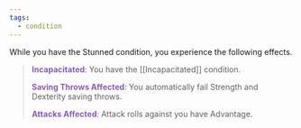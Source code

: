 ```yaml
---
tags:
  - condition
---
```

While you have the Stunned condition, you experience the following effects.

> **<span style="color:rgb(134, 93, 187)">Incapacitated</span>**: You have the [[Incapacitated]] condition.
> 
> **<span style="color:rgb(134, 93, 187)">Saving Throws Affected</span>**: You automatically fail Strength and Dexterity saving throws.
> 
> **<span style="color:rgb(134, 93, 187)">Attacks Affected</span>**: Attack rolls against you have Advantage.